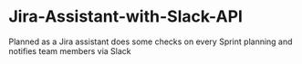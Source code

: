 # Jira-Assistant-with-Slack-API
Planned as a Jira assistant does some checks on every Sprint planning and notifies team members via Slack

